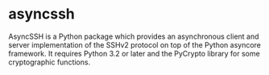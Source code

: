 asyncssh
========

AsyncSSH is a Python package which provides an asynchronous client and server implementation of the SSHv2 protocol on top of the Python asyncore framework. It requires Python 3.2 or later and the PyCrypto library for some cryptographic functions.
